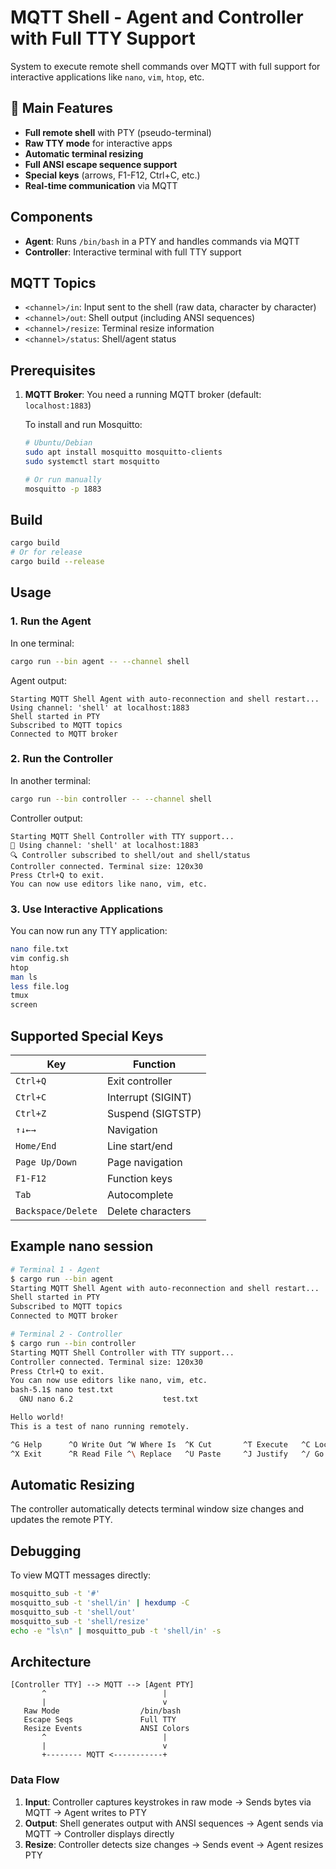 # MQTT Shell - Agent and Controller with Full TTY Support

System to execute remote shell commands over MQTT with full support for interactive applications like `nano`, `vim`, `htop`, etc.

## 🚀 Main Features

- **Full remote shell** with PTY (pseudo-terminal)
- **Raw TTY mode** for interactive apps
- **Automatic terminal resizing**
- **Full ANSI escape sequence support**
- **Special keys** (arrows, F1-F12, Ctrl+C, etc.)
- **Real-time communication** via MQTT

## Components

- **Agent**: Runs `/bin/bash` in a PTY and handles commands via MQTT
- **Controller**: Interactive terminal with full TTY support

## MQTT Topics

- `<channel>/in`: Input sent to the shell (raw data, character by character)
- `<channel>/out`: Shell output (including ANSI sequences)
- `<channel>/resize`: Terminal resize information
- `<channel>/status`: Shell/agent status

## Prerequisites

1. **MQTT Broker**: You need a running MQTT broker (default: `localhost:1883`)

   To install and run Mosquitto:
   ```bash
   # Ubuntu/Debian
   sudo apt install mosquitto mosquitto-clients
   sudo systemctl start mosquitto

   # Or run manually
   mosquitto -p 1883
   ```

## Build

```bash
cargo build
# Or for release
cargo build --release
```

## Usage

### 1. Run the Agent

In one terminal:
```bash
cargo run --bin agent -- --channel shell
```

Agent output:
```
Starting MQTT Shell Agent with auto-reconnection and shell restart...
Using channel: 'shell' at localhost:1883
Shell started in PTY
Subscribed to MQTT topics
Connected to MQTT broker
```

### 2. Run the Controller

In another terminal:
```bash
cargo run --bin controller -- --channel shell
```

Controller output:
```
Starting MQTT Shell Controller with TTY support...
📡 Using channel: 'shell' at localhost:1883
🔍 Controller subscribed to shell/out and shell/status
Controller connected. Terminal size: 120x30
Press Ctrl+Q to exit.
You can now use editors like nano, vim, etc.
```

### 3. Use Interactive Applications

You can now run any TTY application:

```bash
nano file.txt
vim config.sh
htop
man ls
less file.log
tmux
screen
```

## Supported Special Keys

| Key            | Function                |
|----------------|------------------------|
| `Ctrl+Q`       | Exit controller        |
| `Ctrl+C`       | Interrupt (SIGINT)     |
| `Ctrl+Z`       | Suspend (SIGTSTP)      |
| `↑↓←→`         | Navigation             |
| `Home/End`     | Line start/end         |
| `Page Up/Down` | Page navigation        |
| `F1-F12`       | Function keys          |
| `Tab`          | Autocomplete           |
| `Backspace/Delete` | Delete characters  |

## Example nano session

```bash
# Terminal 1 - Agent
$ cargo run --bin agent
Starting MQTT Shell Agent with auto-reconnection and shell restart...
Shell started in PTY
Subscribed to MQTT topics
Connected to MQTT broker

# Terminal 2 - Controller
$ cargo run --bin controller
Starting MQTT Shell Controller with TTY support...
Controller connected. Terminal size: 120x30
Press Ctrl+Q to exit.
You can now use editors like nano, vim, etc.
bash-5.1$ nano test.txt
  GNU nano 6.2                    test.txt

Hello world!
This is a test of nano running remotely.

^G Help      ^O Write Out ^W Where Is  ^K Cut       ^T Execute   ^C Location
^X Exit      ^R Read File ^\ Replace   ^U Paste     ^J Justify   ^/ Go To Line
```

## Automatic Resizing

The controller automatically detects terminal window size changes and updates the remote PTY.

## Debugging

To view MQTT messages directly:

```bash
mosquitto_sub -t '#'
mosquitto_sub -t 'shell/in' | hexdump -C
mosquitto_sub -t 'shell/out'
mosquitto_sub -t 'shell/resize'
echo -e "ls\n" | mosquitto_pub -t 'shell/in' -s
```

## Architecture

```
[Controller TTY] --> MQTT --> [Agent PTY]
       ^                          |
       |                          v
   Raw Mode                  /bin/bash
   Escape Seqs               Full TTY
   Resize Events             ANSI Colors
       ^                          |
       |                          v
       +-------- MQTT <-----------+
```

### Data Flow

1. **Input**: Controller captures keystrokes in raw mode → Sends bytes via MQTT → Agent writes to PTY
2. **Output**: Shell generates output with ANSI sequences → Agent sends via MQTT → Controller displays directly
3. **Resize**: Controller detects size changes → Sends event → Agent resizes PTY
